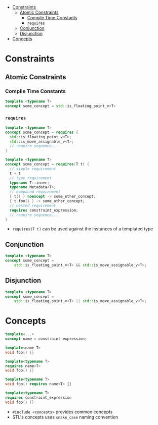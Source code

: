 - [Constraints](#constraints)
  - [Atomic Constraints](#atomic-constraints)
    - [Compile Time Constants](#compile-time-constants)
    - [`requires`](#requires)
  - [Conjunction](#conjunction)
  - [Disjunction](#disjunction)
- [Concepts](#concepts)

# Constraints

## Atomic Constraints

### Compile Time Constants

```cpp
template <typename T>
concept some_concept = std::is_floating_point_v<T>
```

### `requires`

```cpp
template <typename T>
concept some_concept = requires {
  std::is_floating_point_v<T>;
  std::is_move_assignable_v<T>;
  // require sequence...
}

template <typename T>
concept some_concept = requires(T t) {
  // simple requirement
  t + t
  // type requirement
  typename T::inner;
  typename Metadata<T>;
  // compound requirement
  { t() } noexcept -> some_other_concept;
  { t.foo() } -> some_other_concept;
  // nested requirement
  requires constraint_expression;
  // require sequence...
}
```

- `requires(T t)` can be used against the instances of a templated type

## Conjunction

```cpp
template <typename T>
concept some_concept =
    std::is_floating_point_v<T> && std::is_move_assignable_v<T>;
```

## Disjunction

```cpp
template <typename T>
concept some_concept =
    std::is_floating_point_v<T> || std::is_move_assignable_v<T>;
```

# Concepts

```cpp
template<...>
concept name = constraint expression;

template<name T>
void foo() {}

template<typename T>
requires name<T>
void foo() {}

template<typename T>
void foo() requires name<T> {}

template<typename T>
requires constraint_expression
void foo() {}
```

- `#include <concepts>` provides common concepts
- STL's concepts uses `snake_case` naming convention
